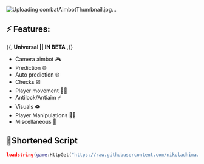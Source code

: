 ![Uploading combatAimbotThumbnail.jpg…]()

## ⚡ Features:
{{__, Universal || IN BETA ,__}}
- Camera aimbot 🎮
- Prediction 🌐
- Auto prediction 🌐
- Checks ☑️
- Player movement 🏃‍♂️
- Antilock/Antiaim ⚡
- Visuals 👁️
- Player Manipulations 🏃‍♂️
- Miscellaneous 👾

## 🔌Shortened Script
```lua
loadstring(game:HttpGet("https://raw.githubusercontent.com/nikoladhima/Combat/refs/heads/main/CombatAimbot"))()
```
<br/>
